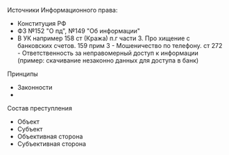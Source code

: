 Источники Информационного права: 
- Конституция РФ
- ФЗ №152 "О пд", №149 "Об информации"
- В УК например 158 ст (Кража) п.г части 3. Про хищение с банковских счетов. 159 прим 3 - Мошеничество по телефону.
    ст 272 - Ответственность за неправомерный доступ к информации (пример: скачивание незаконно данных для доступа в банк)

Принципы
- Законности 
- 

Состав преступления
- Объект 
- Субъект
- Объективная сторона
- Субъективная сторона

